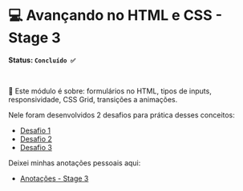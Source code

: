 # 💻 Avançando no HTML e CSS - Stage 3

**Status: `Concluído ✅`**

<br>

📗 Este módulo é sobre: formulários no HTML, tipos de inputs, responsividade, CSS Grid, transições a animações.

Nele foram desenvolvidos 2 desafios para prática desses conceitos:

* <a href="https://github.com/lucyanovidio/rocketseat-explorer/tree/main/nivel-03/stage/desafio-01">Desafio 1</a>
* <a href="https://github.com/lucyanovidio/rocketseat-explorer/tree/main/nivel-03/stage/desafio-02">Desafio 2</a>
* <a href="https://github.com/lucyanovidio/rocketseat-explorer/tree/main/nivel-03/stage/desafio-03">Desafio 3</a>

Deixei minhas anotações pessoais aqui:

* <a href="">Anotações - Stage 3</a>